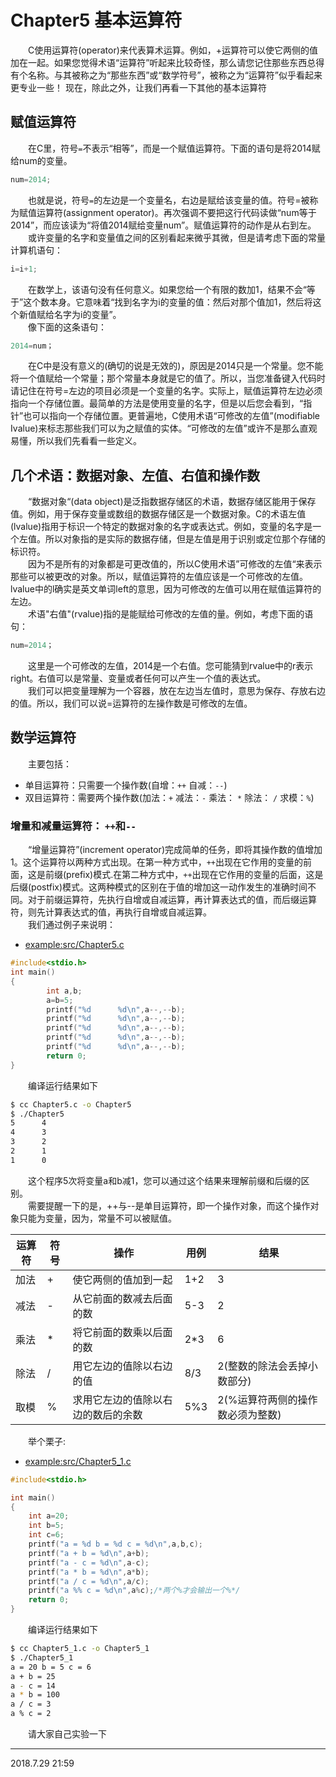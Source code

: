 # Chapter5 基本运算符 

&emsp;&emsp;C使用运算符(operator)来代表算术运算。例如，+运算符可以使它两侧的值加在一起。如果您觉得术语“运算符”听起来比较奇怪，那么请您记住那些东西总得有个名称。与其被称之为“那些东西”或“数学符号”，被称之为“运算符”似乎看起来更专业一些！ 现在，除此之外，让我们再看一下其他的基本运算符<br> 

## 赋值运算符
&emsp;&emsp;在C里，符号`=`不表示“相等”，而是一个赋值运算符。下面的语句是将2014赋给num的变量。 <br>
```C
num=2014;
``` 
&emsp;&emsp;也就是说，符号`=`的左边是一个变量名，右边是赋给该变量的值。符号=被称为赋值运算符(assignment operator)。再次强调不要把这行代码读做“num等于2014”，而应该读为“将值2014赋给变量num”。赋值运算符的动作是从右到左。 <br>
&emsp;&emsp;或许变量的名字和变量值之间的区别看起来微乎其微，但是请考虑下面的常量计算机语句： <br>
```C
i=i+1; 
```
&emsp;&emsp;在数学上，该语句没有任何意义。如果您给一个有限的数加1，结果不会“等于”这个数本身。它意味着“找到名字为i的变量的值：然后对那个值加1，然后将这个新值赋给名字为i的变量”。 <br>
&emsp;&emsp;像下面的这条语句： <br>
```C
2014=num；
``` 
&emsp;&emsp;在C中是没有意义的(确切的说是无效的)，原因是2014只是一个常量。您不能将一个值赋给一个常量；那个常量本身就是它的值了。所以，当您准备键入代码时请记住在符号=左边的项目必须是一个变量的名字。实际上，赋值运算符左边必须指向一个存储位置。最简单的方法是使用变量的名字，但是以后您会看到，“指针”也可以指向一个存储位置。更普遍地，C使用术语“可修改的左值”(modifiable Ivalue)来标志那些我们可以为之赋值的实体。“可修改的左值”或许不是那么直观易懂，所以我们先看看一些定义。 <br>
## 几个术语：数据对象、左值、右值和操作数
&emsp;&emsp;“数据对象“(data object)是泛指数据存储区的术语，数据存储区能用于保存值。例如，用于保存变量或数组的数据存储区是一个数据对象。C的术语左值(lvalue)指用于标识一个特定的数据对象的名字或表达式。例如，变量的名字是一个左值。所以对象指的是实际的数据存储，但是左值是用于识别或定位那个存储的标识符。<br> 
&emsp;&emsp;因为不是所有的对象都是可更改值的，所以C使用术语”可修改的左值“来表示那些可以被更改的对象。所以，赋值运算符的左值应该是一个可修改的左值。lvalue中的l确实是英文单词left的意思，因为可修改的左值可以用在赋值运算符的左边。 <br>
&emsp;&emsp;术语"右值"(rvalue)指的是能赋给可修改的左值的量。例如，考虑下面的语句：
```C
num=2014；
``` 
&emsp;&emsp;这里是一个可修改的左值，2014是一个右值。您可能猜到rvalue中的r表示right。右值可以是常量、变量或者任何可以产生一个值的表达式。 <br>
&emsp;&emsp;我们可以把变量理解为一个容器，放在左边当左值时，意思为保存、存放右边的值。所以，我们可以说=运算符的左操作数是可修改的左值。 <br>
## 数学运算符
&emsp;&emsp;主要包括： 
* 单目运算符：只需要一个操作数(自增：`++` 自减：`--`) 
* 双目运算符：需要两个操作数(加法：`+` 减法：`-` 乘法： `*` 除法： `/` 求模：`%`) 
### 增量和减量运算符： `++`和`--` 
&emsp;&emsp;“增量运算符”(increment operator)完成简单的任务，即将其操作数的值增加1。这个运算符以两种方式出现。在第一种方式中，`++`出现在它作用的变量的前面，这是前缀(prefix)模式.在第二种方式中，`++`出现在它作用的变量的后面，这是后缀(postfix)模式。这两种模式的区别在于值的增加这一动作发生的准确时间不同。对于前缀运算符，先执行自增或自减运算，再计算表达式的值，而后缀运算符，则先计算表达式的值，再执行自增或自减运算。 <br>
&emsp;&emsp;我们通过例子来说明： 
* [example:src/Chapter5.c](src/Chapter5.c)
```C
#include<stdio.h>
int main()
{
        int a,b;
        a=b=5;
        printf("%d      %d\n",a--,--b);
        printf("%d      %d\n",a--,--b);
        printf("%d      %d\n",a--,--b);
        printf("%d      %d\n",a--,--b);
        printf("%d      %d\n",a--,--b);
        return 0;
}
``` 
&emsp;&emsp;编译运行结果如下
```sh
$ cc Chapter5.c -o Chapter5                                           
$ ./Chapter5                                                          
5      4
4      3
3      2
2      1
1      0
```
&emsp;&emsp;这个程序5次将变量a和b减1，您可以通过这个结果来理解前缀和后缀的区别。 <br>
&emsp;&emsp;需要提醒一下的是，++与--是单目运算符，即一个操作对象，而这个操作对象只能为变量，因为，常量不可以被赋值。<br>

|运算符|符号|操作|用例|结果|
|---|---|---|---|---|
|加法|+|使它两侧的值加到一起|1+2|3|
|减法|-|从它前面的数减去后面的数|5-3|2|
|乘法|*|将它前面的数乘以后面的数|2*3|6|
|除法|/|用它左边的值除以右边的值|8/3|2(整数的除法会丢掉小数部分)|
|取模|%|求用它左边的值除以右边的数后的余数|5%3|2(%运算符两侧的操作数必须为整数)|

&emsp;&emsp;举个栗子:
* [example:src/Chapter5_1.c](src/Chapter5_1.c)
```C
#include<stdio.h>

int main()
{
    int a=20;
    int b=5;
    int c=6;
    printf("a = %d b = %d c = %d\n",a,b,c);
    printf("a + b = %d\n",a+b);
    printf("a - c = %d\n",a-c);
    printf("a * b = %d\n",a*b);
    printf("a / c = %d\n",a/c);
    printf("a %% c = %d\n",a%c);/*两个%才会输出一个%*/
    return 0;
}
```
&emsp;&emsp;编译运行结果如下<br>
```sh
$ cc Chapter5_1.c -o Chapter5_1 
$ ./Chapter5_1                                 
a = 20 b = 5 c = 6
a + b = 25
a - c = 14
a * b = 100
a / c = 3
a % c = 2
```
&emsp;&emsp;请大家自己实验一下<br>

---
2018.7.29 21:59